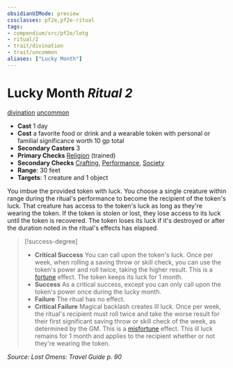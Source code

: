 ```yaml
---
obsidianUIMode: preview
cssclasses: pf2e,pf2e-ritual
tags:
- compendium/src/pf2e/lotg
- ritual/2
- trait/divination
- trait/uncommon
aliases: ["Lucky Month"]
---
```

# Lucky Month *Ritual 2*  
[divination](rules/traits/divination.md "Divination School Trait")  [uncommon](rules/traits/uncommon.md "Uncommon Rarity Trait")  

- **Cast** 1 day
- **Cost** a favorite food or drink and a wearable token with personal or familial significance worth 10 gp total
- **Secondary Casters** 3
- **Primary Checks** [Religion](compendium/skills.md#Religion) (trained)
- **Secondary Checks** [Crafting](compendium/skills.md#Crafting), [Performance](compendium/skills.md#Performance), [Society](compendium/skills.md#Society)
- **Range**: 30 feet
- **Targets**: 1 creature and 1 object

You imbue the provided token with luck. You choose a single creature within range during the ritual's performance to become the recipient of the token's luck. That creature has access to the token's luck as long as they're wearing the token. If the token is stolen or lost, they lose access to its luck until the token is recovered. The token loses its luck if it's destroyed or after the duration noted in the ritual's effects has elapsed.

> [!success-degree] 
> - **Critical Success** You can call upon the token's luck. Once per week, when rolling a saving throw or skill check, you can use the token's power and roll twice, taking the higher result. This is a [fortune](rules/traits/fortune.md "Fortune Effect Trait") effect. The token keeps its luck for 1 month.
> - **Success** As a critical success, except you can only call upon the token's power once during the lucky month.
> - **Failure** The ritual has no effect.
> - **Critical Failure** Magical backlash creates ill luck. Once per week, the ritual's recipient must roll twice and take the worse result for their first significant saving throw or skill check of the week, as determined by the GM. This is a [misfortune](rules/traits/misfortune.md "Misfortune Effect Trait") effect. This ill luck remains for 1 month and applies to the recipient whether or not they're wearing the token.

*Source: Lost Omens: Travel Guide p. 90*